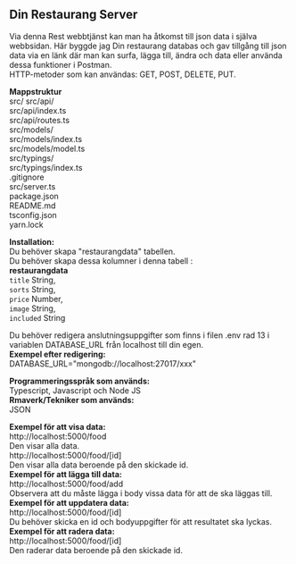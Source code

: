 ## Din Restaurang Server

Via denna Rest webbtjänst kan man ha åtkomst till json data i själva webbsidan. Här byggde jag Din restaurang databas och gav tillgång till json data via en länk där man kan surfa, lägga till, ändra och data eller använda dessa funktioner i Postman. <br />
HTTP-metoder som kan användas: GET, POST, DELETE, PUT.

**Mappstruktur**<br />
src/
src/api/ <br />
src/api/index.ts <br />
src/api/routes.ts <br />
src/models/ <br />
src/models/index.ts <br />
src/models/model.ts <br />
src/typings/ <br />
src/typings/index.ts <br />
.gitignore <br />
src/server.ts <br />
package.json <br />
README.md <br />
tsconfig.json <br />
yarn.lock <br />

**Installation:**<br />
Du behöver skapa "restaurangdata" tabellen. <br />
Du behöver skapa dessa kolumner i denna tabell :<br />
**restaurangdata**<br />
`title` String, <br />
`sorts` String, <br />
`price` Number, <br />
`image` String, <br />
`included` String <br />

Du behöver redigera anslutningsuppgifter som finns i filen .env rad 13 i variablen DATABASE_URL från localhost till din egen.<br />
**Exempel efter redigering:**<br />
DATABASE_URL="mongodb://localhost:27017/xxx"
<br />

**Programmeringsspråk som används:**<br />
Typescript, Javascript och Node JS<br />
**Rmaverk/Tekniker som används:**<br />
JSON<br />

**Exempel för att visa data:**<br />
http://localhost:5000/food <br />
Den visar alla data.<br />
http://localhost:5000/food/[id] <br />
Den visar alla data beroende på den skickade id.<br />
**Exempel för att lägga till data:**<br />
http://localhost:5000/food/add <br />
Observera att du måste lägga i body vissa data för att de ska läggas till. <br />
**Exempel för att uppdatera data:**<br />
http://localhost:5000/food/[id]<br />
Du behöver skicka en id och bodyuppgifter för att resultatet ska lyckas.<br />
**Exempel för att radera data:**<br />
http://localhost:5000/food/[id] <br />
Den raderar data beroende på den skickade id. <br />
